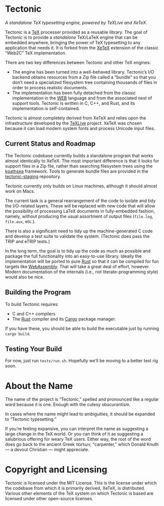 Tectonic
========

*A standalone TeX typesetting engine, powered by TeXLive and XeTeX.*

Tectonic is a [TeX](https://en.wikipedia.org/wiki/TeX) processer provided as a
reusable library. The goal of Tectonic is to provide a *standalone* TeX/LaTeX
engine that can be embedded anywhere, bringing the power of TeX typesetting to
any application that needs it. It is forked from the
[XeTeX](http://xetex.sourceforge.net/) extension of the classic “Web2C” TeX
implementation.

There are two key differences between Tectonic and other TeX engines:

- The engine has been turned into a well-behaved library. Tectonic’s I/O
  backend obtains resources from a Zip file called a “bundle” so that you
  don’t need a specialized filesystem tree containing thousands of files in
  order to process realistic documents.
- The implementation has been fully detached from the classic implementation
  in the [WEB](https://en.wikipedia.org/wiki/WEB) language and from the
  associated nest of support tools. Tectonic is written in C, C++, and Rust,
  and its implementation is self-contained.

Tectonic is almost completely derived from XeTeX and relies upon the
infrastructure developed by the [TeXLive](https://www.tug.org/texlive/)
project. XeTeX was chosen because it can load modern system fonts and process
Unicode input files.


Current Status and Roadmap
--------------------------

The Tectonic codebase currently builds a standalone program that works almost
identically to XeTeX. The most important difference is that it looks for
support files in a Zip file, rather than searching filesystem trees using the
[kpathsea](https://www.tug.org/kpathsea/) framework. Tools to generate bundle
files are provided in the
[tectonic-staging](https://github.com/pkgw/tectonic-staging) repository.

Tectonic currently only builds on Linux machines, although it should almost
work on Macs.

The current task is a general rearrangement of the code to isolate and tidy
the I/O-related layers. These will be replaced with new code that will allow
the possibility of processing LaTeX documents in fully-embedded fashion,
namely, without producing the usual assortment of output files (`file.log`,
`file.aux`, etc.).

There is also a significant need to tidy up the machine-generated C code and
develop a test suite to validate the system. (Tectonic does pass the TRIP and
eTRIP tests.)

In the long term, the goal is to tidy up the code as much as possible and
package the full functionality into an easy-to-use library. Ideally the
implementation will be ported to pure [Rust](https://www.rust-lang.org/) so
that it can be compiled for fun targets like
[WebAssembly](http://webassembly.org/). That will take a great deal of effort,
however. Modern documentation of the internals (i.e., not literate-programming
style) would also be nice.


Building the Program
--------------------

To build Tectonic requires:

- C and C++ compilers
- The [Rust](https://www.rust-lang.org/) compiler and its
  [Cargo](https://crates.io/) package manager.

If you have these, you should be able to build the executable just by running
`cargo build`.


Testing Your Build
------------------

For now, just run `tests/run.sh`. Hopefully we’ll be moving to a better test
rig soon.


About the Name
==============

The name of the project is “Tectonic,” spelled and pronounced like a regular
word because it is one. Enough with the cutesy obscurantism.

In cases where the name might lead to ambiguities, it should be expanded to
“Tectonic typesetting.”

If you’re feeling expansive, you can interpret the name as suggesting a large
change in the TeX world. Or you can think of it as suggesting a salubrious
offering for weary TeX users. Either way, the root of the word does go back to
the ancient Greek τέκτων, ”carpenter,” which Donald Knuth — a devout Christian
— might appreciate.


Copyright and Licensing
=======================

Tectonic is licensed under the MIT License. This is the license under which
the codebase from which it is primarily derived, XeTeX, is distributed.
Various other elements of the TeX system on which Tectonic is based are
licensed under other open-source licenses.
